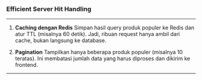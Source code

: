 ### Efficient Server Hit Handling

---

1. **Caching dengan Redis**
   Simpan hasil query produk populer ke Redis dan atur TTL (misalnya 60 detik).
   Jadi, ribuan request hanya ambil dari cache, bukan langsung ke database.

2. **Pagination**
   Tampilkan hanya beberapa produk populer (misalnya 10 teratas).
   Ini membatasi jumlah data yang harus diproses dan dikirim ke frontend.

---
